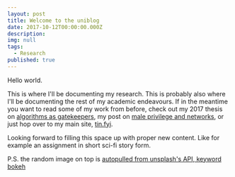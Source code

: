```yaml
---
layout: post
title: Welcome to the uniblog
date: 2017-10-12T00:00:00.000Z
description:
img: null
tags:
  - Research
published: true
---
```


Hello world.

This is where I'll be documenting my research. This is probably also where I'll be documenting the rest of my academic endeavours. If in the meantime you want to read some of my work from before, check out my 2017 thesis on [algorithms as gatekeepers](https://www.gitbook.com/book/tingeber/the-new-gatekeepers/details), my post on [male privilege and networks](https://medium.com/@tingeber/on-male-privilege-and-networks-437a1ad1e51e), or just hop over to my main site, [tin.fyi](https://tin.fyi).

Looking forward to filling this space up with proper new content. Like for example an assignment in short sci-fi story form.

P.S. the random image on top is [autopulled from unsplash's API, keyword bokeh](https://source.unsplash.com/random/?bokeh)
